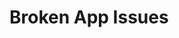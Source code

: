 # Broken App Issues

<!-- It should be a get request  -->
<!-- there is no error handler  -->
<!-- need to be a app.use(express.json()); -->
<!-- it should be const axios not let  -->